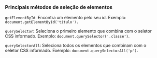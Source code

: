 ### Principais métodos de seleção de elementos

`getElementById`: Encontra um elemento pelo seu id. 
Exemplo: `document.getElementById('titulo').`

`querySelector`: Seleciona o primeiro elemento que combina com o seletor CSS informado. Exemplo: `document.querySelector('.classe')`.

`querySelectorAll`: Seleciona todos os elementos que combinam com o seletor CSS informado. Exemplo: `document.querySelectorAll('p')`.